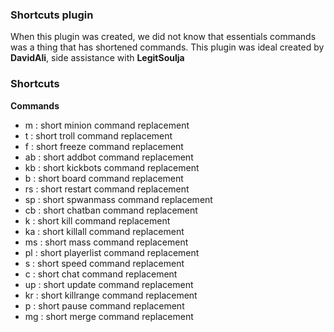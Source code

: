 ### Shortcuts plugin
When this plugin was created, we did not know that essentials commands was a thing that has shortened commands.
This plugin was ideal created by **DavidAli**, side assistance with **LegitSoulja**

### Shortcuts
**Commands**
- m     : short minion command replacement
- t     : short troll command replacement
- f     : short freeze command replacement
- ab    : short addbot command replacement
- kb    : short kickbots command replacement
- b    : short board command replacement
- rs    : short restart command replacement
- sp    : short spwanmass command replacement
- cb    : short chatban command replacement
- k    : short kill command replacement
- ka    : short killall command replacement
- ms    : short mass command replacement
- pl    : short playerlist   command replacement
- s     : short speed command replacement
- c     : short chat command replacement
- up    : short update command replacement
- kr    : short killrange command replacement
- p     : short pause command replacement
- mg    : short merge command replacement
